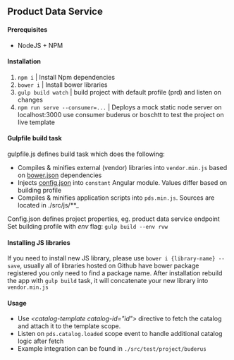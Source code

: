 ## Product Data Service ##

#### Prerequisites
- NodeJS + NPM

#### Installation
1. `npm i` | Install Npm dependencies
2. `bower i` | Install bower libraries
3. `gulp build watch` | build project with default profile (prd) and listen on changes
4. `npm run serve --consumer=...` | Deploys a mock static node server on localhost:3000 use consumer buderus or boschtt to test the project on live template

#### Gulpfile build task
gulpfile.js defines build task which does the following:
* Compiles & minifies external (vendor) libraries into `vendor.min.js` based on [bower.json](./bower.json) dependencies
* Injects [config.json](./config.json) into `constant` Angular module. Values differ based on building profile
* Compiles & minifies application scripts into `pds.min.js`. Sources are located in ./src/js/**_

Config.json defines project properties, eg. product data service endpoint \
Set building profile with _env_ flag: `gulp build --env rvw`

#### Installing JS libraries
If you need to install new JS library, please use `bower i {library-name} --save`, usually all of libraries hosted on Github have bower package registered you only need to find a package name.
After installation rebuild the app with `gulp build` task, it will concatenate your new library into `vendor.min.js`


#### Usage
- Use _\<catalog-template catalog-id="id"\>_ directive to fetch the catalog and attach it to the template scope.
- Listen on `pds.catalog.loaded` scope event to handle additional catalog logic after fetch
- Example integration can be found in `./src/test/project/buderus`
